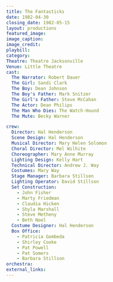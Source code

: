 ```yaml
---
title: The Fantasticks
date: 1982-04-30
closing_date: 1982-05-15
layout: productions
featured_image: 
image_caption:
image_credit:
playbill: 
category: 
Theatre: Theatre Jacksonville
Venue: Little Theatre
cast:
  The Narrator: Robert Dauer
  The Girl: Sandi Clark
  The Boy: Dean Johnson
  The Boy's Father: Mark Snitzer
  The Girl's Father: Steve McCahan
  The Actor: Dean Philips
  The Man Who Dies: The Watch-Hound
  The Mute: Becky Warner

crew:
  Director: Hal Henderson
  Scene Design: Hal Henderson
  Musical Director: Mary Helen Solomon
  Choral Director: Mel Wilhite
  Choreographer: Mary Anne Murray
  Lighting Design: Kelly Hart
  Technical Director: Andrew J. Way
  Costumes: Mary Way
  Stage Manager: Barbara Stillson
  Lighting Operator: David Stillson
  Set Construction:
    - John Fisher
    - Marty Friedman
    - Claudia Hicken
    - Shyla Marshall
    - Steve Metheny
    - Beth Noel
  Costume Designer: Hal Henderson
  Box Office:
    - Patricia Gombeda
    - Shirley Cooke
    - Pat Powell
    - Pat Somers
    - Barbara Stillson
orchestra:
external_links:
---
```


